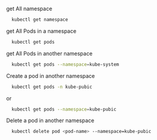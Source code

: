 get All namespace

```bash
  kubectl get namespace
```

get All Pods in a namespace

```bash
  kubectl get pods
```

get All Pods in another namespace

```bash
  kubectl get pods --namespace=kube-system
```

Create a pod in another namespace

```bash
  kubectl get pods -n kube-pubic
```

or

```bash
  kubectl get pods --namespace=kube-pubic
```

Delete a pod in another namespace

```bash
  kubectl delete pod <pod-name> --namespace=kube-pubic
```




